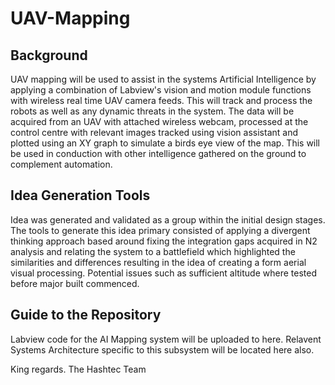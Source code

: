 UAV-Mapping
===========

Background
-----------------------------------------------------------------------------------------------------------------
UAV mapping will be used to assist in the systems Artificial Intelligence 
by applying a combination of Labview's vision and motion module functions with wireless real 
time UAV camera feeds.
This will track and process the robots as well as any dynamic threats in the system. 
The data will be acquired from an UAV with attached wireless webcam,
processed at the control centre with relevant images tracked using vision assistant and plotted 
using an XY graph to simulate a birds eye view of the map.
This will be used in conduction with other intelligence gathered on the ground to complement automation. 

Idea Generation Tools
------------------------------------------------------------------------------------------------------------------
Idea was generated and validated as a group within the initial design stages.
The tools to generate this idea primary consisted of applying a divergent thinking approach based
around fixing the integration gaps acquired in N2 analysis and relating the system to a battlefield which
highlighted the similarities and differences resulting in the idea of creating a form aerial visual processing.
Potential issues such as sufficient altitude where tested before major built commenced.

Guide to the Repository
------------------------------------------------------------------------------------------------------------------
Labview code for the AI Mapping system will be uploaded to here.
Relavent Systems Architecture specific to this subsystem will be located here also.

King regards.
The Hashtec Team

